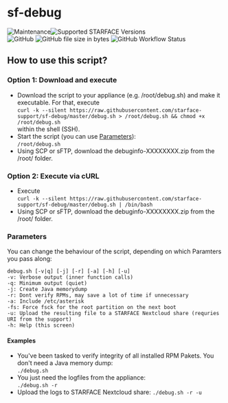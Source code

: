 # sf-debug

![Maintenance](https://img.shields.io/maintenance/yes/2019.svg)![Supported STARFACE Versions](https://img.shields.io/badge/Supported%20Versions-6.0.0.0_--_6.7.0.x-f59c00.svg)\
![GitHub](https://img.shields.io/github/license/starface-support/sf-debug.svg) 
 ![GitHub file size in bytes](https://img.shields.io/github/size/starface-support/sf-debug/debug.sh.svg) ![GitHub Workflow Status](https://img.shields.io/github/workflow/status/starface-support/sf-debug/shellcheck?label=shellcheck)

## How to use this script?

### Option 1: Download and execute

- Download the script to your appliance (e.g. /root/debug.sh) and make it executable.
For that, execute\
`curl -k --silent https://raw.githubusercontent.com/starface-support/sf-debug/master/debug.sh > /root/debug.sh && chmod +x /root/debug.sh`\
within the shell (SSH).
- Start the script (you can use [Parameters](#Parameters)):\
`/root/debug.sh`
- Using SCP or sFTP, download the debuginfo-XXXXXXXX.zip from the /root/ folder.

### Option 2: Execute via cURL

- Execute\
`curl -k --silent https://raw.githubusercontent.com/starface-support/sf-debug/master/debug.sh | /bin/bash`
- Using SCP or sFTP, download the debuginfo-XXXXXXXX.zip from the /root/ folder.

### Parameters

You can change the behaviour of the script, depending on which Paramters you pass along:

```text
debug.sh [-v|q] [-j] [-r] [-a] [-h] [-u]
-v: Verbose output (inner function calls)
-q: Minimum output (quiet)
-j: Create Java memorydump
-r: Dont verify RPMs, may save a lot of time if unnecessary
-a: Include /etc/asterisk
-fs: Force fsck for the root partition on the next boot
-u: Upload the resulting file to a STARFACE Nextcloud share (requries URI from the support)
-h: Help (this screen)
```

#### Examples

- You've been tasked to verify integrity of all installed RPM Pakets. You don't need a Java memory dump:\
`./debug.sh`
- You just need the logfiles from the appliance:\
`./debug.sh -r`
- Upload the logs to STARFACE Nextcloud share:
`./debug.sh -r -u`
